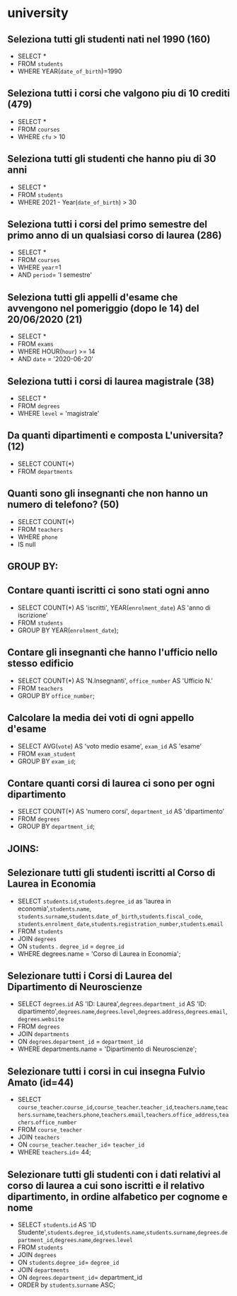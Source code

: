# university

## Seleziona tutti gli studenti nati nel 1990 (160)
- SELECT *
- FROM `students`
- WHERE YEAR(`date_of_birth`)=1990

## Seleziona tutti i corsi che valgono piu di 10 crediti (479)
- SELECT *
- FROM `courses` 
- WHERE `cfu` > 10

## Seleziona tutti gli studenti che hanno piu di 30 anni
- SELECT *
- FROM `students`
- WHERE 2021 - Year(`date_of_birth`) > 30

## Seleziona tutti i corsi del primo semestre del primo anno di un qualsiasi corso di laurea (286)
- SELECT *
- FROM `courses`
- WHERE `year`=1
- AND `period`= 'I semestre'

## Seleziona tutti gli appelli d'esame che avvengono nel pomeriggio (dopo le 14) del 20/06/2020 (21)
- SELECT *
- FROM `exams`
- WHERE HOUR(`hour`) >= 14 
- AND `date` = '2020-06-20'

## Seleziona tutti i corsi di laurea magistrale (38)
- SELECT *
- FROM `degrees`
- WHERE `level` = 'magistrale'

## Da quanti dipartimenti e composta L'universita? (12)
- SELECT COUNT(*)
- FROM `departments`

## Quanti sono gli insegnanti che non hanno un numero di telefono? (50)
- SELECT COUNT(*)
- FROM `teachers`
- WHERE `phone`
- IS null

## GROUP BY:

## Contare quanti iscritti ci sono stati ogni anno
- SELECT COUNT(*) AS 'iscritti', YEAR(`enrolment_date`) AS 'anno di iscrizione'
- FROM `students`
- GROUP BY YEAR(`enrolment_date`);

## Contare gli insegnanti che hanno l'ufficio nello stesso edificio
- SELECT COUNT(*) AS 'N.Insegnanti', `office_number` AS 'Ufficio N.' 
- FROM `teachers`
- GROUP BY `office_number`;

## Calcolare la media dei voti di ogni appello d'esame
- SELECT AVG(`vote`) AS 'voto medio esame', `exam_id` AS 'esame'
- FROM `exam_student`
- GROUP BY `exam_id`;

## Contare quanti corsi di laurea ci sono per ogni dipartimento
- SELECT COUNT(*) AS 'numero corsi', `department_id` AS 'dipartimento'
- FROM `degrees`
- GROUP BY `department_id`;


## JOINS:

## Selezionare tutti gli studenti iscritti al Corso di Laurea in Economia
- SELECT `students`.`id`,`students`.`degree_id` as 'laurea in economia',`students`.`name`, `students`.`surname`,`students`.`date_of_birth`,`students`.`fiscal_code`,   `students`.`enrolment_date`,`students`.`registration_number`,`students`.`email`
- FROM `students`
- JOIN `degrees`
- ON `students` . `degree_id` = `degree_id`
- WHERE degrees.name = 'Corso di Laurea in Economia';

## Selezionare tutti i Corsi di Laurea del Dipartimento di Neuroscienze
- SELECT `degrees`.`id` AS 'ID: Laurea',`degrees`.`department_id` AS 'ID: dipartimento',`degrees`.`name`,`degrees`.`level`,`degrees`.`address`,`degrees`.`email`,`degrees`.`website`
- FROM `degrees`
- JOIN `departments`
- ON `degrees`.`department_id` = `department_id`
- WHERE departments.name = 'Dipartimento di Neuroscienze';

## Selezionare tutti i corsi in cui insegna Fulvio Amato (id=44)
- SELECT `course_teacher`.`course_id`,`course_teacher`.`teacher_id`,`teachers`.`name`,`teachers`.`surname`,`teachers`.`phone`,`teachers`.`email`,`teachers`.`office_address`,`teachers`.`office_number`
- FROM `course_teacher`
- JOIN `teachers`
- ON `course_teacher`.`teacher_id`= `teacher_id`
- WHERE `teachers`.`id`= 44;

## Selezionare tutti gli studenti con i dati relativi al corso di laurea a cui sono iscritti e il relativo dipartimento, in ordine alfabetico per cognome e nome
- SELECT `students`.`id` AS 'ID Studente',`students`.`degree_id`,`students`.`name`,`students`.`surname`,`degrees`.`department_id`,`degrees`.`name`,`degrees`.`level`
- FROM `students`
- JOIN `degrees`
- ON `students`.`degree_id`= `degree_id`
- JOIN `departments`
- ON `degrees`.`department_id`= department_id
- ORDER by `students`.`surname` ASC;
